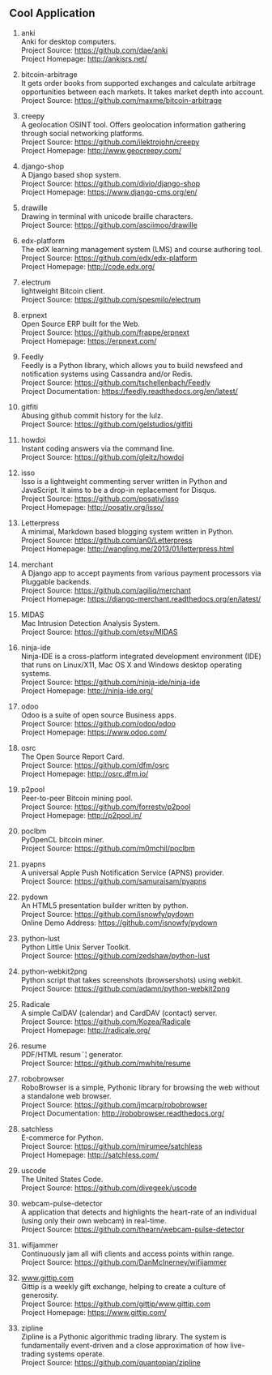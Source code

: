 ## Cool Application

1. anki   
Anki for desktop computers.   
Project Source: https://github.com/dae/anki   
Project Homepage: http://ankisrs.net/   

1. bitcoin-arbitrage  
It gets order books from supported exchanges and calculate arbitrage opportunities between each markets. It takes market depth into account.   
Project Source: https://github.com/maxme/bitcoin-arbitrage 

1. creepy  
A geolocation OSINT tool. Offers geolocation information gathering through social networking platforms.  
Project Source: https://github.com/ilektrojohn/creepy   
Project Homepage: http://www.geocreepy.com/  

1. django-shop  
A Django based shop system.  
Project Source: https://github.com/divio/django-shop   
Project Homepage: https://www.django-cms.org/en/

1. drawille  
Drawing in terminal with unicode braille characters.   
Project Source: https://github.com/asciimoo/drawille  

1. edx-platform  
The edX learning management system (LMS) and course authoring tool.  
Project Source: https://github.com/edx/edx-platform  
Project Homepage: http://code.edx.org/  

1. electrum     
lightweight Bitcoin client.    
Project Source: https://github.com/spesmilo/electrum  

1. erpnext    
Open Source ERP built for the Web.     
Project Source: https://github.com/frappe/erpnext     
Project Homepage: https://erpnext.com/   

1. Feedly  
Feedly is a Python library, which allows you to build newsfeed and notification systems using Cassandra and/or Redis.   
Project Source: https://github.com/tschellenbach/Feedly     
Project Documentation: https://feedly.readthedocs.org/en/latest/   

1. gitfiti  
Abusing github commit history for the lulz.  
Project Source: https://github.com/gelstudios/gitfiti  

1. howdoi  
Instant coding answers via the command line.  
Project Source: https://github.com/gleitz/howdoi  

1. isso  
Isso is a lightweight commenting server written in Python and JavaScript. It aims to be a drop-in replacement for Disqus.   
Project Source: https://github.com/posativ/isso   
Project Homepage: http://posativ.org/isso/ 

1. Letterpress     
A minimal, Markdown based blogging system written in Python.    
Project Source: https://github.com/an0/Letterpress     
Project Homepage: http://wangling.me/2013/01/letterpress.html 

1. merchant  
A Django app to accept payments from various payment processors via Pluggable backends.  
Project Source: https://github.com/agiliq/merchant   
Project Homepage: https://django-merchant.readthedocs.org/en/latest/  

1. MIDAS   
Mac Intrusion Detection Analysis System.    
Project Source: https://github.com/etsy/MIDAS   

1. ninja-ide   
Ninja-IDE is a cross-platform integrated development environment (IDE) that runs on Linux/X11, Mac OS X and Windows desktop operating systems.    
Project Source: https://github.com/ninja-ide/ninja-ide   
Project Homepage: http://ninja-ide.org/  

1. odoo   
Odoo is a suite of open source Business apps.  
Project Source: https://github.com/odoo/odoo   
Project Homepage: https://www.odoo.com/   

1. osrc  
The Open Source Report Card.  
Project Source: https://github.com/dfm/osrc  
Project Homepage: http://osrc.dfm.io/  

1. p2pool   
Peer-to-peer Bitcoin mining pool.    
Project Source: https://github.com/forrestv/p2pool   
Project Homepage: http://p2pool.in/    
  
1. poclbm  
PyOpenCL bitcoin miner.  
Project Source: https://github.com/m0mchil/poclbm  

1. pyapns  
A universal Apple Push Notification Service (APNS) provider.  
Project Source: https://github.com/samuraisam/pyapns

1. pydown   
An HTML5 presentation builder written by python.   
Project Source: https://github.com/isnowfy/pydown   
Online Demo Address: https://github.com/isnowfy/pydown  

1. python-lust    
Python Little Unix Server Toolkit.    
Project Source: https://github.com/zedshaw/python-lust  

1. python-webkit2png  
Python script that takes screenshots (browsershots) using webkit.   
Project Source: https://github.com/adamn/python-webkit2png  

1. Radicale   
A simple CalDAV (calendar) and CardDAV (contact) server.     
Project Source: https://github.com/Kozea/Radicale     
Project Homepage: http://radicale.org/   

1. resume  
PDF/HTML resum¨¦ generator.   
Project Source: https://github.com/mwhite/resume  

1. robobrowser   
RoboBrowser is a simple, Pythonic library for browsing the web without a standalone web browser.    
Project Source: https://github.com/jmcarp/robobrowser   
Project Documentation: http://robobrowser.readthedocs.org/   

1. satchless  
E-commerce for Python.   
Project Source: https://github.com/mirumee/satchless  
Project Homepage: http://satchless.com/  

1. uscode  
The United States Code.  
Project Source: https://github.com/divegeek/uscode  

1. webcam-pulse-detector  
A application that detects and highlights the heart-rate of an individual (using only their own webcam) in real-time.  
Project Source: https://github.com/thearn/webcam-pulse-detector  

1. wifijammer  
Continuously jam all wifi clients and access points within range.  
Project Source: https://github.com/DanMcInerney/wifijammer  

1. www.gittip.com  
Gittip is a weekly gift exchange, helping to create a culture of generosity.  
Project Source: https://github.com/gittip/www.gittip.com   
Project Homepage: https://www.gittip.com/   

1. zipline  
Zipline is a Pythonic algorithmic trading library. The system is fundamentally event-driven and a close approximation of how live-trading systems operate.  
Project Source: https://github.com/quantopian/zipline
